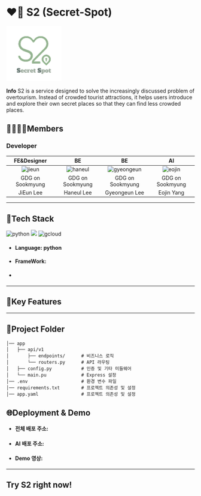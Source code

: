 # ❤️‍🔥 S2 (Secret-Spot)
![S2 Logo](https://github.com/secret-spot/AI/blob/main/S2.jpg)

**Info**
S2 is a service designed to solve the increasingly discussed problem of overtourism. Instead of crowded tourist attractions, it helps users introduce and explore their own secret places so that they can find less crowded places.

## 👨‍👩‍👧‍👦Members
### Developer
|FE&Designer|BE|BE|AI|
|:--:|:--:|:--:|:--:|
|![jieun](https://avatars.githubusercontent.com/u/143923436?v=4)|![haneul](https://avatars.githubusercontent.com/u/145983374?v=4)|![gyeongeun](https://avatars.githubusercontent.com/u/167386241?v=4)|![eojin](https://github.com/account)|
|GDG on Sookmyung|GDG on Sookmyung|GDG on Sookmyung|GDG on Sookmyung|
|JiEun Lee|Haneul Lee|Gyeongeun Lee|Eojin Yang|

---
## 📌Tech Stack
![python](https://img.shields.io/badge/Python-14354C?style=for-the-badge&logo=python&logoColor=white)
<img src="https://img.shields.io/badge/FastAPI-009688?style=flat-square&logo=FastAPI&logoColor=green"/>
![gcloud](https://img.shields.io/badge/Google_Cloud-4285F4?style=for-the-badge&logo=google-cloud&logoColor=white)

+ #### Language: python
+ #### FrameWork:
+ ####
---
## 📌Key Features
---
## 📂Project Folder
```
│── app
│   ├── api/v1
│       ├── endpoints/      # 비즈니스 로직
│       └── routers.py      # API 라우팅
│   ├── config.py           # 인증 및 기타 미들웨어
│   └── main.pu             # Express 설정
│── .env                    # 환경 변수 파일
│── requirements.txt        # 프로젝트 의존성 및 설정
│── app.yaml                # 프로젝트 의존성 및 설정
```
## 🌐Deployment & Demo 
+ #### 전체 배포 주소:
+ #### AI 배포 주소:
+ #### Demo 영상: 
---
## Try S2 right now! 
